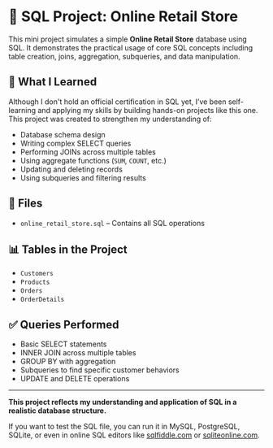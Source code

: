 # 🛒 SQL Project: Online Retail Store

This mini project simulates a simple **Online Retail Store** database using SQL. It demonstrates the practical usage of core SQL concepts including table creation, joins, aggregation, subqueries, and data manipulation.

## 🧠 What I Learned
Although I don't hold an official certification in SQL yet, I’ve been self-learning and applying my skills by building hands-on projects like this one. This project was created to strengthen my understanding of:

- Database schema design
- Writing complex SELECT queries
- Performing JOINs across multiple tables
- Using aggregate functions (`SUM`, `COUNT`, etc.)
- Updating and deleting records
- Using subqueries and filtering results

## 📁 Files
- `online_retail_store.sql` – Contains all SQL operations

## 📊 Tables in the Project
- `Customers`
- `Products`
- `Orders`
- `OrderDetails`

## ✅ Queries Performed
- Basic SELECT statements
- INNER JOIN across multiple tables
- GROUP BY with aggregation
- Subqueries to find specific customer behaviors
- UPDATE and DELETE operations

---

**This project reflects my understanding and application of SQL in a realistic database structure.**

If you want to test the SQL file, you can run it in MySQL, PostgreSQL, SQLite, or even in online SQL editors like [sqlfiddle.com](https://sqlfiddle.com/) or [sqliteonline.com](https://sqliteonline.com/).
